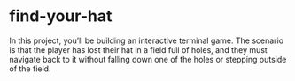 # find-your-hat

In this project, you’ll be building an interactive terminal game. 
The scenario is that the player has lost their hat in a field full of holes, 
and they must navigate back to it without falling down one of the holes or stepping outside of the field.
